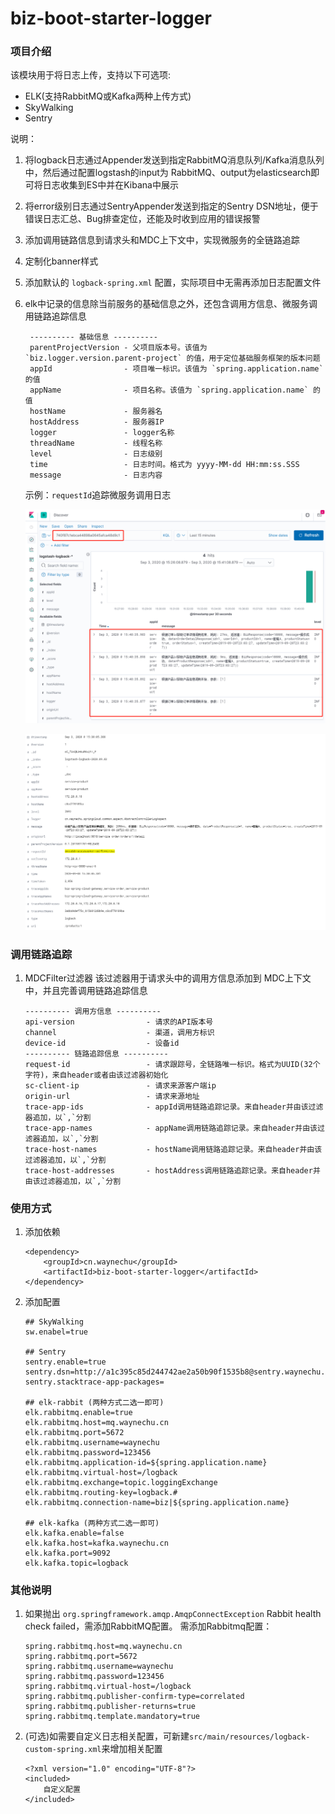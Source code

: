 # biz-boot-starter-logger

### 项目介绍
该模块用于将日志上传，支持以下可选项:
- ELK(支持RabbitMQ或Kafka两种上传方式) 
- SkyWalking
- Sentry

说明：
1. 将logback日志通过Appender发送到指定RabbitMQ消息队列/Kafka消息队列中，然后通过配置logstash的input为
RabbitMQ、output为elasticsearch即可将日志收集到ES中并在Kibana中展示
2. 将error级别日志通过SentryAppender发送到指定的Sentry DSN地址，便于错误日志汇总、Bug排查定位，还能及时收到应用的错误报警
3. 添加调用链路信息到请求头和MDC上下文中，实现微服务的全链路追踪
4. 定制化banner样式
5. 添加默认的 `logback-spring.xml` 配置，实际项目中无需再添加日志配置文件
6. elk中记录的信息除当前服务的基础信息之外，还包含调用方信息、微服务调用链路追踪信息
    ```
     ---------- 基础信息 ----------
     parentProjectVersion - 父项目版本号。该值为 `biz.logger.version.parent-project` 的值，用于定位基础服务框架的版本问题
     appId                - 项目唯一标识。该值为 `spring.application.name` 的值
     appName              - 项目名称。该值为 `spring.application.name` 的值
     hostName             - 服务器名
     hostAddress          - 服务器IP
     logger               - logger名称
     threadName           - 线程名称
     level                - 日志级别
     time                 - 日志时间。格式为 yyyy-MM-dd HH:mm:ss.SSS
     message              - 日志内容
    ```
    示例：`requestId`追踪微服务调用日志

    ![调用链路追踪](./docs/elk-1.png "调用链路追踪")
    
    ![ELK记录信息](./docs/elk-2.png "ELK记录信息")

### 调用链路追踪
1. MDCFilter过滤器
    该过滤器用于请求头中的调用方信息添加到 MDC上下文中，并且完善调用链路追踪信息
    ```
    ---------- 调用方信息 ----------
    api-version                - 请求的API版本号
    channel                    - 渠道，调用方标识
    device-id                  - 设备id
    ---------- 链路追踪信息 ----------
    request-id                 - 请求跟踪号，全链路唯一标识。格式为UUID(32个字符)，来自header或者由该过滤器初始化
    sc-client-ip               - 请求来源客户端ip
    origin-url                 - 请求来源地址
    trace-app-ids              - appId调用链路追踪记录。来自header并由该过滤器追加，以`,`分割
    trace-app-names            - appName调用链路追踪记录。来自header并由该过滤器追加，以`,`分割
    trace-host-names           - hostName调用链路追踪记录。来自header并由该过滤器追加，以`,`分割
    trace-host-addresses       - hostAddress调用链路追踪记录。来自header并由该过滤器追加，以`,`分割
   ```

### 使用方式
1. 添加依赖
    ```
    <dependency>
        <groupId>cn.waynechu</groupId>
        <artifactId>biz-boot-starter-logger</artifactId>
    </dependency>
    ```
2. 添加配置
    ```
    ## SkyWalking
    sw.enabel=true

    ## Sentry
    sentry.enable=true
    sentry.dsn=http://a1c395c85d244742ae2a50b90f1535b8@sentry.waynechu.cn:9000/2
    sentry.stacktrace-app-packages=
   
    ## elk-rabbit (两种方式二选一即可)
    elk.rabbitmq.enable=true
    elk.rabbitmq.host=mq.waynechu.cn
    elk.rabbitmq.port=5672
    elk.rabbitmq.username=waynechu
    elk.rabbitmq.password=123456
    elk.rabbitmq.application-id=${spring.application.name}
    elk.rabbitmq.virtual-host=/logback
    elk.rabbitmq.exchange=topic.loggingExchange
    elk.rabbitmq.routing-key=logback.#
    elk.rabbitmq.connection-name=biz|${spring.application.name}
   
    ## elk-kafka (两种方式二选一即可)
    elk.kafka.enable=false
    elk.kafka.host=kafka.waynechu.cn
    elk.kafka.port=9092
    elk.kafka.topic=logback
    ```
   
### 其他说明
1. 如果抛出 `org.springframework.amqp.AmqpConnectException` Rabbit health check failed，需添加RabbitMQ配置。
    需添加Rabbitmq配置：
    ```
    spring.rabbitmq.host=mq.waynechu.cn
    spring.rabbitmq.port=5672
    spring.rabbitmq.username=waynechu
    spring.rabbitmq.password=123456
    spring.rabbitmq.virtual-host=/logback
    spring.rabbitmq.publisher-confirm-type=correlated
    spring.rabbitmq.publisher-returns=true
    spring.rabbitmq.template.mandatory=true
    ```

2. (可选)如需要自定义日志相关配置，可新建`src/main/resources/logback-custom-spring.xml`来增加相关配置
    ```
    <?xml version="1.0" encoding="UTF-8"?>
    <included>
        自定义配置
    </included>
    ```